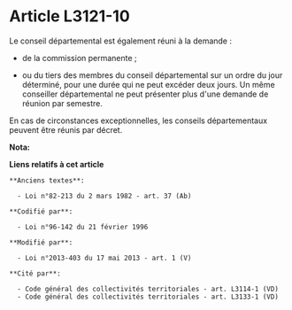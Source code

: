 # Article L3121-10

Le conseil départemental  est également réuni à la demande :

- de la commission permanente ;

- ou du tiers des membres du conseil départemental  sur un ordre du jour déterminé, pour une durée qui ne peut excéder deux
jours. Un même conseiller départemental ne peut présenter plus d'une demande de réunion par semestre. 

En cas de circonstances exceptionnelles, les conseils départementaux peuvent être réunis par décret.

**Nota:**



**Liens relatifs à cet article**

	**Anciens textes**:

	  - Loi n°82-213 du 2 mars 1982 - art. 37 (Ab)

	**Codifié par**:

	  - Loi n°96-142 du 21 février 1996

	**Modifié par**:

	  - Loi n°2013-403 du 17 mai 2013 - art. 1 (V)

	**Cité par**:

	  - Code général des collectivités territoriales - art. L3114-1 (VD)
	  - Code général des collectivités territoriales - art. L3133-1 (VD)
